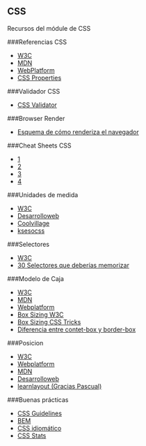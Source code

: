 ## CSS
Recursos del módule de CSS


###Referencias CSS
* [W3C](http://www.w3.org/TR/#tr_CSS)
* [MDN](https://developer.mozilla.org/en-US/docs/Web/CSS/Reference)
* [WebPlatform](https://docs.webplatform.org/wiki/css/properties)
* [CSS Properties](http://meiert.com/en/indices/css-properties/)

###Validador CSS
* [CSS Validator](https://jigsaw.w3.org/css-validator/)

###Browser Render
* [Esquema de cómo renderiza el navegador](http://slides.com/joanleon/buenas-practicas-javascript#/2/5)

###Cheat Sheets CSS
* [1](http://media.mediatemple.netdna-cdn.com/wp-content/uploads/images/css3-cheat-sheet/css3-cheat-sheet.pdf)
* [2](http://lenguajecss.com/)
* [3](http://www.cheatography.com/davechild/cheat-sheets/css2/pdf/)
* [4](http://lesliefranke.com/files/reference/csscheatsheet.html)

###Unidades de medida
* [W3C](http://www.w3.org/Style/Examples/007/units.en.html)
* [Desarrolloweb](http://www.desarrolloweb.com/articulos/unidades-medida-css-responsive.html)
* [Coolvillage](http://coolvillage.es/unidades-de-medida-en-css/)
* [ksesocss](http://ksesocss.blogspot.com/2014/01/medidas-Css-Absolutas-relativas.html)


###Selectores
* [W3C](http://www.w3.org/TR/CSS2/selector.html)
* [30 Selectores que deberías memorizar](https://gist.github.com/nucliweb/855f642c3fb7c31b61a9)


###Modelo de Caja
* [W3C](http://www.w3.org/TR/CSS2/box.html)
* [MDN](https://developer.mozilla.org/en-US/docs/Web/CSS/box_model)
* [Webplatform](https://docs.webplatform.org/wiki/tutorials/box_model)
* [Box Sizing W3C](http://www.w3.org/TR/2015/WD-css3-ui-20150519/#propdef-box-sizing)
* [Box Sizing CSS Tricks](https://css-tricks.com/box-sizing/)
* [Diferencia entre contet-box y border-box](http://codepen.io/carolineartz/full/ogVXZj)

###Posicion
* [W3C](http://www.w3.org/TR/css3-positioning/)
* [Webplatform](https://docs.webplatform.org/wiki/css/properties/position)
* [MDN](https://developer.mozilla.org/es/docs/Web/CSS/position)
* [Desarrolloweb](http://www.desarrolloweb.com/articulos/atributo-position-css.html)
* [learnlayout (Gracias Pascual)](http://es.learnlayout.com/position.html)

###Buenas prácticas
* [CSS Guidelines](https://github.com/nucliweb/CSS-Guidelines)
* [BEM](https://en.bem.info/)
* [CSS idiomático](https://github.com/necolas/idiomatic-css/tree/master/translations/es-ES)
* [CSS Stats](http://cssstats.com/)
